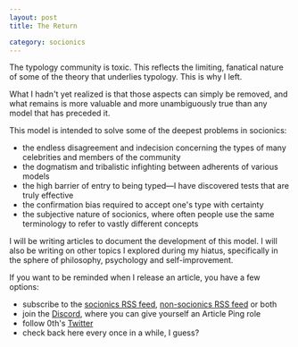 ```yaml
---
layout: post
title: The Return

category: socionics
---
```


The typology community is toxic. This reflects the limiting, fanatical nature of some of the theory that underlies typology. This is why I left.

What I hadn't yet realized is that those aspects can simply be removed, and what remains is more valuable and more unambiguously true than any model that has preceded it.

This model is intended to solve some of the deepest problems in socionics:

* the endless disagreement and indecision concerning the types of many celebrities and members of the community
* the dogmatism and tribalistic infighting between adherents of various models
* the high barrier of entry to being typed&mdash;I have discovered tests that are truly effective
* the confirmation bias required to accept one's type with certainty
* the subjective nature of socionics, where often people use the same terminology to refer to vastly different concepts

I will be writing articles to document the development of this model. I will also be writing on other topics I explored during my hiatus, specifically in the sphere of philosophy, psychology and self-improvement.

If you want to be reminded when I release an article, you have a few options:

* subscribe to the [socionics RSS feed](/feed/socionics.xml), [non-socionics RSS feed](/feed/other.xml) or both
* join the [Discord](https://discord.gg/dyBfJvA), where you can give yourself an Article Ping role
* follow 0th's [Twitter](https://twitter.com/7thcrcl)
* check back here every once in a while, I guess?
